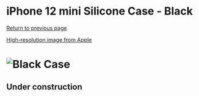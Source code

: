 # iPhone 12 mini Silicone Case - Black

[Return to previous page](/iphone_12)

[High-resolution image from Apple](https://store.storeimages.cdn-apple.com/8756/as-images.apple.com/is//MHKX3?wid=4500&hei=4500&fmt=png)

# ![Black Case](/everyphone/MHKX3.png)

## Under construction
